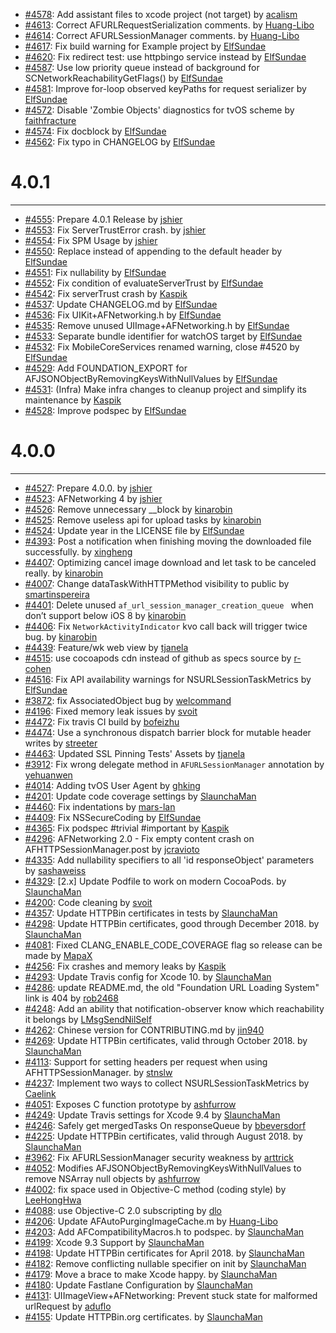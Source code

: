 - [#4578](https://github.com/AFNetworking/AFNetworking/pull/4578): Add assistant files to xcode project (not target) by [acalism](https://github.com/acalism)
- [#4613](https://github.com/AFNetworking/AFNetworking/pull/4613): Correct AFURLRequestSerialization comments. by [Huang-Libo](https://github.com/Huang-Libo)
- [#4614](https://github.com/AFNetworking/AFNetworking/pull/4614): Correct AFURLSessionManager comments. by [Huang-Libo](https://github.com/Huang-Libo)
- [#4617](https://github.com/AFNetworking/AFNetworking/pull/4617): Fix build warning for Example project by [ElfSundae](https://github.com/ElfSundae)
- [#4620](https://github.com/AFNetworking/AFNetworking/pull/4620): Fix redirect test: use httpbingo service instead by [ElfSundae](https://github.com/ElfSundae)
- [#4587](https://github.com/AFNetworking/AFNetworking/pull/4587): Use low priority queue instead of background for SCNetworkReachabilityGetFlags() by [ElfSundae](https://github.com/ElfSundae)
- [#4581](https://github.com/AFNetworking/AFNetworking/pull/4581): Improve for-loop observed keyPaths for request serializer by [ElfSundae](https://github.com/ElfSundae)
- [#4572](https://github.com/AFNetworking/AFNetworking/pull/4572): Disable 'Zombie Objects' diagnostics for tvOS scheme by [faithfracture](https://github.com/faithfracture)
- [#4574](https://github.com/AFNetworking/AFNetworking/pull/4574): Fix docblock by [ElfSundae](https://github.com/ElfSundae)
- [#4562](https://github.com/AFNetworking/AFNetworking/pull/4562): Fix typo in CHANGELOG by [ElfSundae](https://github.com/ElfSundae)

# 4.0.1
------

- [#4555](https://github.com/AFNetworking/AFNetworking/pull/4555): Prepare 4.0.1 Release by [jshier](https://github.com/jshier)
- [#4553](https://github.com/AFNetworking/AFNetworking/pull/4553): Fix ServerTrustError crash. by [jshier](https://github.com/jshier)
- [#4554](https://github.com/AFNetworking/AFNetworking/pull/4554): Fix SPM Usage by [jshier](https://github.com/jshier)
- [#4550](https://github.com/AFNetworking/AFNetworking/pull/4550): Replace instead of appending to the default header by [ElfSundae](https://github.com/ElfSundae)
- [#4551](https://github.com/AFNetworking/AFNetworking/pull/4551): Fix nullability by [ElfSundae](https://github.com/ElfSundae)
- [#4552](https://github.com/AFNetworking/AFNetworking/pull/4552): Fix condition of evaluateServerTrust by [ElfSundae](https://github.com/ElfSundae)
- [#4542](https://github.com/AFNetworking/AFNetworking/pull/4542): Fix serverTrust crash by [Kaspik](https://github.com/Kaspik)
- [#4537](https://github.com/AFNetworking/AFNetworking/pull/4537): Update CHANGELOG.md by [ElfSundae](https://github.com/ElfSundae)
- [#4536](https://github.com/AFNetworking/AFNetworking/pull/4536): Fix UIKit+AFNetworking.h by [ElfSundae](https://github.com/ElfSundae)
- [#4535](https://github.com/AFNetworking/AFNetworking/pull/4535): Remove unused UIImage+AFNetworking.h by [ElfSundae](https://github.com/ElfSundae)
- [#4533](https://github.com/AFNetworking/AFNetworking/pull/4533): Separate bundle identifier for watchOS target by [ElfSundae](https://github.com/ElfSundae)
- [#4532](https://github.com/AFNetworking/AFNetworking/pull/4532): Fix MobileCoreServices renamed warning, close #4520 by [ElfSundae](https://github.com/ElfSundae)
- [#4529](https://github.com/AFNetworking/AFNetworking/pull/4529): Add FOUNDATION_EXPORT for AFJSONObjectByRemovingKeysWithNullValues by [ElfSundae](https://github.com/ElfSundae)
- [#4531](https://github.com/AFNetworking/AFNetworking/pull/4531): (Infra) Make infra changes to cleanup project and simplify its maintenance by [Kaspik](https://github.com/Kaspik)
- [#4528](https://github.com/AFNetworking/AFNetworking/pull/4528): Improve podspec by [ElfSundae](https://github.com/ElfSundae)

# 4.0.0
------

- [#4527](https://github.com/AFNetworking/AFNetworking/pull/4527): Prepare 4.0.0. by [jshier](https://github.com/jshier)
- [#4523](https://github.com/AFNetworking/AFNetworking/pull/4523): AFNetworking 4 by [jshier](https://github.com/jshier)
- [#4526](https://github.com/AFNetworking/AFNetworking/pull/4526): Remove unnecessary __block by [kinarobin](https://github.com/kinarobin)
- [#4525](https://github.com/AFNetworking/AFNetworking/pull/4525): Remove useless api for upload tasks by [kinarobin](https://github.com/kinarobin)
- [#4524](https://github.com/AFNetworking/AFNetworking/pull/4524): Update year in the LICENSE file by [ElfSundae](https://github.com/ElfSundae)
- [#4393](https://github.com/AFNetworking/AFNetworking/pull/4393): Post a notification when finishing moving the downloaded file successfully. by [xingheng](https://github.com/xingheng)
- [#4407](https://github.com/AFNetworking/AFNetworking/pull/4407): Optimizing cancel image download and let task to be canceled really. by [kinarobin](https://github.com/kinarobin)
- [#4007](https://github.com/AFNetworking/AFNetworking/pull/4007): Change dataTaskWithHTTPMethod visibility to public by [smartinspereira](https://github.com/smartinspereira)
- [#4401](https://github.com/AFNetworking/AFNetworking/pull/4401): Delete unused `af_url_session_manager_creation_queue ` when don’t support below iOS 8 by [kinarobin](https://github.com/kinarobin)
- [#4406](https://github.com/AFNetworking/AFNetworking/pull/4406): Fix `NetworkActivityIndicator` kvo call back will trigger twice bug. by [kinarobin](https://github.com/kinarobin)
- [#4439](https://github.com/AFNetworking/AFNetworking/pull/4439): Feature/wk web view by [tjanela](https://github.com/tjanela)
- [#4515](https://github.com/AFNetworking/AFNetworking/pull/4515): use cocoapods cdn instead of github as specs source by [r-cohen](https://github.com/r-cohen)
- [#4516](https://github.com/AFNetworking/AFNetworking/pull/4516): Fix API availability warnings for NSURLSessionTaskMetrics by [ElfSundae](https://github.com/ElfSundae)
- [#3872](https://github.com/AFNetworking/AFNetworking/pull/3872): fix AssociatedObject bug by [welcommand](https://github.com/welcommand)
- [#4196](https://github.com/AFNetworking/AFNetworking/pull/4196): Fixed memory leak issues by [svoit](https://github.com/svoit)
- [#4472](https://github.com/AFNetworking/AFNetworking/pull/4472): Fix travis CI build by [bofeizhu](https://github.com/bofeizhu)
- [#4474](https://github.com/AFNetworking/AFNetworking/pull/4474): Use a synchronous dispatch barrier block for mutable header writes by [streeter](https://github.com/streeter)
- [#4463](https://github.com/AFNetworking/AFNetworking/pull/4463): Updated SSL Pinning Tests' Assets by [tjanela](https://github.com/tjanela)
- [#3912](https://github.com/AFNetworking/AFNetworking/pull/3912): Fix wrong delegate method in `AFURLSessionManager` annotation by [yehuanwen](https://github.com/yehuanwen)
- [#4014](https://github.com/AFNetworking/AFNetworking/pull/4014): Adding tvOS User Agent by [ghking](https://github.com/ghking)
- [#4201](https://github.com/AFNetworking/AFNetworking/pull/4201): Update code coverage settings by [SlaunchaMan](https://github.com/SlaunchaMan)
- [#4460](https://github.com/AFNetworking/AFNetworking/pull/4460): Fix indentations by [mars-lan](https://github.com/mars-lan)
- [#4409](https://github.com/AFNetworking/AFNetworking/pull/4409): Fix NSSecureCoding by [ElfSundae](https://github.com/ElfSundae)
- [#4365](https://github.com/AFNetworking/AFNetworking/pull/4365): Fix podspec #trivial #important by [Kaspik](https://github.com/Kaspik)
- [#4296](https://github.com/AFNetworking/AFNetworking/pull/4296): AFNetworking 2.0 - Fix empty content crash on AFHTTPSessionManager.post by [jcravioto](https://github.com/jcravioto)
- [#4335](https://github.com/AFNetworking/AFNetworking/pull/4335): Add nullability specifiers to all 'id responseObject' parameters by [sashaweiss](https://github.com/sashaweiss)
- [#4329](https://github.com/AFNetworking/AFNetworking/pull/4329): [2.x] Update Podfile to work on modern CocoaPods. by [SlaunchaMan](https://github.com/SlaunchaMan)
- [#4200](https://github.com/AFNetworking/AFNetworking/pull/4200): Code cleaning by [svoit](https://github.com/svoit)
- [#4357](https://github.com/AFNetworking/AFNetworking/pull/4357): Update HTTPBin certificates in tests by [SlaunchaMan](https://github.com/SlaunchaMan)
- [#4298](https://github.com/AFNetworking/AFNetworking/pull/4298): Update HTTPBin certificates, good through December 2018. by [SlaunchaMan](https://github.com/SlaunchaMan)
- [#4081](https://github.com/AFNetworking/AFNetworking/pull/4081): Fixed CLANG_ENABLE_CODE_COVERAGE flag so release can be made by [MapaX](https://github.com/MapaX)
- [#4256](https://github.com/AFNetworking/AFNetworking/pull/4256): Fix crashes and memory leaks by [Kaspik](https://github.com/Kaspik)
- [#4293](https://github.com/AFNetworking/AFNetworking/pull/4293): Update Travis config for Xcode 10. by [SlaunchaMan](https://github.com/SlaunchaMan)
- [#4286](https://github.com/AFNetworking/AFNetworking/pull/4286): update README.md, the old "Foundation URL Loading System" link is 404 by [rob2468](https://github.com/rob2468)
- [#4248](https://github.com/AFNetworking/AFNetworking/pull/4248): Add an ability that notification-observer know which reachability it belongs by [LMsgSendNilSelf](https://github.com/LMsgSendNilSelf)
- [#4262](https://github.com/AFNetworking/AFNetworking/pull/4262): Chinese version for CONTRIBUTING.md by [jin940](https://github.com/jin940)
- [#4269](https://github.com/AFNetworking/AFNetworking/pull/4269): Update HTTPBin certificates, valid through October 2018. by [SlaunchaMan](https://github.com/SlaunchaMan)
- [#4113](https://github.com/AFNetworking/AFNetworking/pull/4113): Support for setting headers per request when using AFHTTPSessionManager. by [stnslw](https://github.com/stnslw)
- [#4237](https://github.com/AFNetworking/AFNetworking/pull/4237): Implement two ways to collect NSURLSessionTaskMetrics by [Caelink](https://github.com/Caelink)
- [#4051](https://github.com/AFNetworking/AFNetworking/pull/4051): Exposes C function prototype by [ashfurrow](https://github.com/ashfurrow)
- [#4249](https://github.com/AFNetworking/AFNetworking/pull/4249): Update Travis settings for Xcode 9.4 by [SlaunchaMan](https://github.com/SlaunchaMan)
- [#4246](https://github.com/AFNetworking/AFNetworking/pull/4246): Safely get mergedTasks On responseQueue by [bbeversdorf](https://github.com/bbeversdorf)
- [#4225](https://github.com/AFNetworking/AFNetworking/pull/4225): Update HTTPBin certificates, valid through August 2018. by [SlaunchaMan](https://github.com/SlaunchaMan)
- [#3962](https://github.com/AFNetworking/AFNetworking/pull/3962): Fix AFURLSessionManager security weakness by [arttrick](https://github.com/arttrick)
- [#4052](https://github.com/AFNetworking/AFNetworking/pull/4052): Modifies AFJSONObjectByRemovingKeysWithNullValues to remove NSArray null objects by [ashfurrow](https://github.com/ashfurrow)
- [#4002](https://github.com/AFNetworking/AFNetworking/pull/4002): fix space used in Objective-C method (coding style) by [LeeHongHwa](https://github.com/LeeHongHwa)
- [#4088](https://github.com/AFNetworking/AFNetworking/pull/4088): use Objective-C 2.0 subscripting by [dlo](https://github.com/dlo)
- [#4206](https://github.com/AFNetworking/AFNetworking/pull/4206): Update AFAutoPurgingImageCache.m by [Huang-Libo](https://github.com/Huang-Libo)
- [#4203](https://github.com/AFNetworking/AFNetworking/pull/4203): Add AFCompatibilityMacros.h to podspec. by [SlaunchaMan](https://github.com/SlaunchaMan)
- [#4199](https://github.com/AFNetworking/AFNetworking/pull/4199): Xcode 9.3 Support by [SlaunchaMan](https://github.com/SlaunchaMan)
- [#4198](https://github.com/AFNetworking/AFNetworking/pull/4198): Update HTTPBin certificates for April 2018. by [SlaunchaMan](https://github.com/SlaunchaMan)
- [#4182](https://github.com/AFNetworking/AFNetworking/pull/4182): Remove conflicting nullable specifier on init by [SlaunchaMan](https://github.com/SlaunchaMan)
- [#4179](https://github.com/AFNetworking/AFNetworking/pull/4179): Move a brace to make Xcode happy. by [SlaunchaMan](https://github.com/SlaunchaMan)
- [#4180](https://github.com/AFNetworking/AFNetworking/pull/4180): Update Fastlane Configuration by [SlaunchaMan](https://github.com/SlaunchaMan)
- [#4131](https://github.com/AFNetworking/AFNetworking/pull/4131): UIImageView+AFNetworking: Prevent stuck state for malformed urlRequest by [aduflo](https://github.com/aduflo)
- [#4155](https://github.com/AFNetworking/AFNetworking/pull/4155): Update HTTPBin.org certificates. by [SlaunchaMan](https://github.com/SlaunchaMan)
